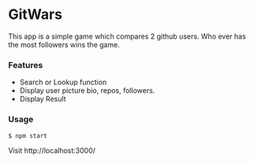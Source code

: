 # GitWars

This app is a simple game which compares 2 github users. Who ever has the most followers wins the game.


### Features

- Search or Lookup function
- Display user picture bio, repos, followers.
- Display Result

### Usage

```
$ npm start
```

Visit http://localhost:3000/

